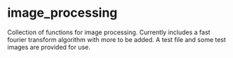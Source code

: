 # image_processing

Collection of functions for image processing. Currently includes a fast fourier transform algorithm with more to be added.
A test file and some test images are provided for use.
